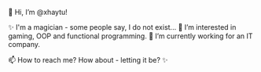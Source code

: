 👋 Hi, I’m @xhaytu!

✨ I'm a magician - some people say, I do not exist...
👀 I’m interested in gaming, OOP and functional programming.
🌱 I’m currently working for an IT company.

📫 How to reach me? How about - letting it be? ✨

<!---
xhaytu/xhaytu is a ✨ special ✨ repository because its `README.md` (this file) appears on your GitHub profile.
You can click the Preview link to take a look at your changes.
--->
